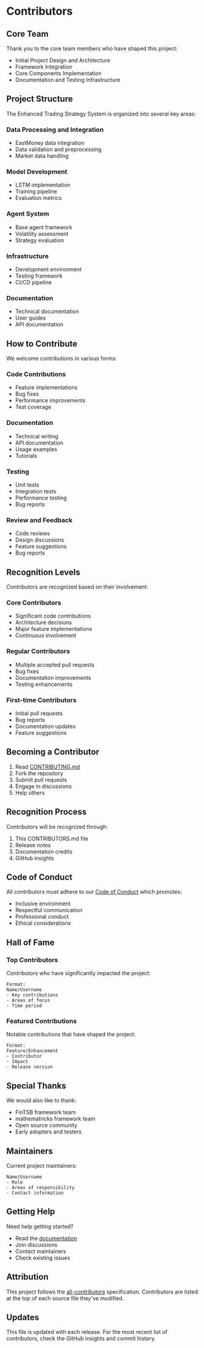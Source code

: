 # Contributors

## Core Team

Thank you to the core team members who have shaped this project:

- Initial Project Design and Architecture
- Framework Integration
- Core Components Implementation
- Documentation and Testing Infrastructure

## Project Structure

The Enhanced Trading Strategy System is organized into several key areas:

### Data Processing and Integration
- EastMoney data integration
- Data validation and preprocessing
- Market data handling

### Model Development
- LSTM implementation
- Training pipeline
- Evaluation metrics

### Agent System
- Base agent framework
- Volatility assessment
- Strategy evaluation

### Infrastructure
- Development environment
- Testing framework
- CI/CD pipeline

### Documentation
- Technical documentation
- User guides
- API documentation

## How to Contribute

We welcome contributions in various forms:

### Code Contributions
- Feature implementations
- Bug fixes
- Performance improvements
- Test coverage

### Documentation
- Technical writing
- API documentation
- Usage examples
- Tutorials

### Testing
- Unit tests
- Integration tests
- Performance testing
- Bug reports

### Review and Feedback
- Code reviews
- Design discussions
- Feature suggestions
- Bug reports

## Recognition Levels

Contributors are recognized based on their involvement:

### Core Contributors
- Significant code contributions
- Architecture decisions
- Major feature implementations
- Continuous involvement

### Regular Contributors
- Multiple accepted pull requests
- Bug fixes
- Documentation improvements
- Testing enhancements

### First-time Contributors
- Initial pull requests
- Bug reports
- Documentation updates
- Feature suggestions

## Becoming a Contributor

1. Read [CONTRIBUTING.md](CONTRIBUTING.md)
2. Fork the repository
3. Submit pull requests
4. Engage in discussions
5. Help others

## Recognition Process

Contributors will be recognized through:

1. This CONTRIBUTORS.md file
2. Release notes
3. Documentation credits
4. GitHub insights

## Code of Conduct

All contributors must adhere to our [Code of Conduct](CODE_OF_CONDUCT.md) which promotes:
- Inclusive environment
- Respectful communication
- Professional conduct
- Ethical considerations

## Hall of Fame

### Top Contributors
Contributors who have significantly impacted the project:

```
Format:
Name/Username
- Key contributions
- Areas of focus
- Time period
```

### Featured Contributions
Notable contributions that have shaped the project:

```
Format:
Feature/Enhancement
- Contributor
- Impact
- Release version
```

## Special Thanks

We would also like to thank:
- FinTSB framework team
- mathematricks framework team
- Open source community
- Early adopters and testers

## Maintainers

Current project maintainers:
```
Name/Username
- Role
- Areas of responsibility
- Contact information
```

## Getting Help

Need help getting started?
- Read the [documentation](docs/)
- Join discussions
- Contact maintainers
- Check existing issues

## Attribution

This project follows the [all-contributors](https://allcontributors.org) specification.
Contributors are listed at the top of each source file they've modified.

## Updates

This file is updated with each release. For the most recent list of contributors,
check the GitHub insights and commit history.